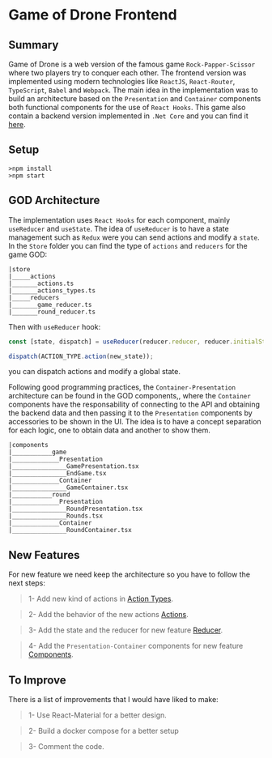 # Game of Drone Frontend

## Summary

Game of Drone is a web version of the famous game `Rock-Papper-Scissor` where two players try to conquer each other. The frontend version was implemented using modern technologies like `ReactJS`, `React-Router`, `TypeScript`, `Babel` and `Webpack`. The main idea in the implementation was to build an architecture based on the ```Presentation``` and ```Container``` components both functional components for the use of `React Hooks`. This game also contain a backend version implemented in `.Net Core` and you can find it [here](https://github.com/abelpenton/GOD-backend.git).

## Setup

```console
>npm install
>npm start
```
## GOD Architecture
The implementation uses `React Hooks` for each component, mainly `useReducer` and `useState`. The idea of `useReducer` is to have a state management such as `Redux` were you can send actions and modify a `state`. In the `Store` folder you can find the type of `actions` and `reducers` for the game GOD:

```
|store
|_____actions
|_______actions.ts
|_______actions_types.ts
|_____reducers
|_______game_reducer.ts
|_______round_reducer.ts
```
Then with `useReducer` hook:
```javascript
const [state, dispatch] = useReducer(reducer.reducer, reducer.initialState);

dispatch(ACTION_TYPE.action(new_state));
```

you can dispatch actions and modify a global state.

Following good programming practices, the `Container-Presentation` architecture can be found in the GOD components,, where the `Container` components have the responsability of connecting to the API and obtaining the backend data and then passing it to the `Presentation` components by accessories to be shown in the UI. The idea is to have a concept separation for each logic, one to obtain data and another to show them.

```
|components
|___________game
|_____________Presentation
|_______________GamePresentation.tsx
|_______________EndGame.tsx
|_____________Container
|_______________GameContainer.tsx
|___________round
|_____________Presentation
|_______________RoundPresentation.tsx
|_______________Rounds.tsx
|_____________Container
|_______________RoundContainer.tsx
```

## New Features
For new feature we need keep the architecture so you have to follow the next steps:


>1- Add new kind of actions in [Action Types](`/src/store/actions/action_types.ts`).

>2- Add the behavior of the new actions [Actions](`/src/store/actions/actions.ts`).

>3- Add the state and the reducer for new feature [Reducer](`/src/store/reducers/`).

>4- Add the `Presentation-Container` components for new feature [Components](`/src/components`).


## To Improve
There is a list of improvements that I would have liked to make:

>1- Use React-Material for a better design.

>2- Build a docker compose for a better setup

>3- Comment the code.
